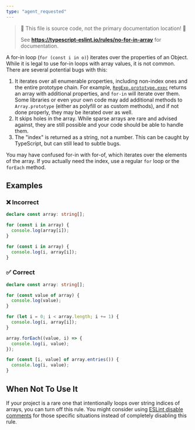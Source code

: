 ```yaml
---
type: "agent_requested"
---
```


> 🛑 This file is source code, not the primary documentation location! 🛑
>
> See **https://typescript-eslint.io/rules/no-for-in-array** for documentation.

A for-in loop (`for (const i in o)`) iterates over the properties of an Object.
While it is legal to use for-in loops with array values, it is not common. There are several potential bugs with this:

1. It iterates over all enumerable properties, including non-index ones and the entire prototype chain. For example, [`RegExp.prototype.exec`](https://developer.mozilla.org/en-US/docs/Web/JavaScript/Reference/Global_Objects/RegExp/exec) returns an array with additional properties, and `for-in` will iterate over them. Some libraries or even your own code may add additional methods to `Array.prototype` (either as polyfill or as custom methods), and if not done properly, they may be iterated over as well.
2. It skips holes in the array. While sparse arrays are rare and advised against, they are still possible and your code should be able to handle them.
3. The "index" is returned as a string, not a number. This can be caught by TypeScript, but can still lead to subtle bugs.

You may have confused for-in with for-of, which iterates over the elements of the array. If you actually need the index, use a regular `for` loop or the `forEach` method.

## Examples

<!--tabs-->

### ❌ Incorrect

```ts
declare const array: string[];

for (const i in array) {
  console.log(array[i]);
}

for (const i in array) {
  console.log(i, array[i]);
}
```

### ✅ Correct

```ts
declare const array: string[];

for (const value of array) {
  console.log(value);
}

for (let i = 0; i < array.length; i += 1) {
  console.log(i, array[i]);
}

array.forEach((value, i) => {
  console.log(i, value);
});

for (const [i, value] of array.entries()) {
  console.log(i, value);
}
```

## When Not To Use It

If your project is a rare one that intentionally loops over string indices of arrays, you can turn off this rule.
You might consider using [ESLint disable comments](https://eslint.org/docs/latest/use/configure/rules#using-configuration-comments-1) for those specific situations instead of completely disabling this rule.
